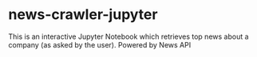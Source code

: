# news-crawler-jupyter
This is an interactive Jupyter Notebook which retrieves top news about a company (as asked by the user). Powered by News API

